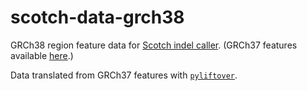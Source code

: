 # scotch-data-grch38

GRCh38 region feature data for [Scotch indel caller](https://github.com/AshleyLab/scotch). (GRCh37 features available [here](https://github.com/AshleyLab/scotch-data-grch37).)

Data translated from GRCh37 features with [`pyliftover`](https://github.com/konstantint/pyliftover).
